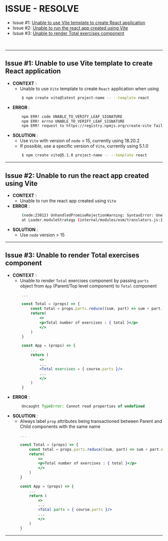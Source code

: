 # ISSUE - RESOLVE 
- Issue #1: [Unable to use Vite template to create React application](#issue-1-unable-to-use-vite-template-to-create-react-application)
- Issue #2: [Unable to run the react app created using Vite](#issue-2-unable-to-run-the-react-app-created-using-vite)
- Issue #3: [Unable to render Total exercises component](#issue-3-unable-to-render-total-exercises-component)

<br>
<hr>

## Issue #1: Unable to use Vite template to create React application
- **CONTEXT** : 
    - Unable to use `Vite` template to create `React` application when using 
    ```bash
        $ npm create vite@latest project-name -- --template react
    ```
- **ERROR** : 
    ```bash
        npm ERR! code UNABLE_TO_VERIFY_LEAF_SIGNATURE 
        npm ERR! errno UNABLE_TO_VERIFY_LEAF_SIGNATURE 
        npm ERR! request to https://registry.npmjs.org/create-vite failed, reason: unable to verify the first certificate
    ```
- **SOLUTION** : 
    - Use `Vite` with version of `node` > 15, currently using 18.20.2 
    - If possible, use a specific version of `Vite`, currently using 5.1.0
    ```bash
        $ npm create vite@5.1.0 project-name -- --template react
    ```
<hr>

## Issue #2: Unable to run the react app created using Vite
- **CONTEXT** : 
    - Unable to run the react app created using `Vite`
- **ERROR** :
    ```bash
        (node:23012) UnhandledPromiseRejectionWarning: SyntaxError: Unexpected token '??='
        at Loader.moduleStrategy (internal/modules/esm/translators.js:149:18)
    ```
- **SOLUTION** :
    - Use `node` version > 15

<hr>

## Issue #3: Unable to render Total exercises component
- **CONTEXT** :
    - Unable to render `Total` exercises component by passing `parts` object from `App` (Parent/Top level component) to `Total` component
    ```jsx
        ...

        const Total = (props) => {
            const total = props.parts.reduce((sum, part) => sum + part.exercises, 0);
            return(
                <>
                <p>Total number of exercises : { total }</p>
                </>
            )
        }

        const App = (props) => {
            ...
            return (
                <>
                ...
                <Total exercises = { course.parts }/>
                ...
                </>
            )
        }

    ``` 
- **ERROR** :
    ```javascript
        Uncaught TypeError: Cannot read properties of undefined
    ```
- **SOLUTION** :
    - Always label `prop` attributes being transactioned between Parent and Child components with the same name
        ```jsx
        ...
        
        const Total = (props) => {
            const total = props.parts.reduce((sum, part) => sum + part.exercises, 0);
            return(
                <>
                <p>Total number of exercises : { total }</p>
                </>
            )
        }

        const App = (props) => {
            ...
            return (
                <>
                ...
                <Total parts = { course.parts }/>
                ...
                </>
            )
        }

<hr>

